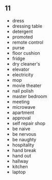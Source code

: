 ## 11
- dress
- dressing table
- detergent
- promoted
- remote control
- purse
- floor cushion
- fridge
- dry cleaner's
- elevator
- electricity
- mop
- movie theater
- nail polish
- master bedroom
- meeting
- microwave
- apartment
- approval
- self repair shop
- be naive
- be nervous
- be naughty
- hospitality
- hand break
- hand out
- hallway
- kitchen
- laptop
